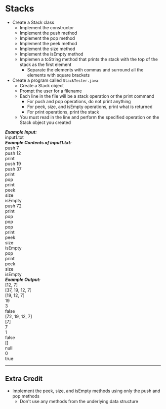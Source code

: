 # Stacks

- Create a Stack class
  - Implement the constructor
  - Implement the push method
  - Implement the pop method
  - Implement the peek method
  - Implement the size method
  - Implement the isEmpty method
  - Implemen a toString method that prints the stack with the top of the stack as the first element
    - Separate the elements with commas and surround all the elements with square brackets
- Create a program called `StackTester.java`
  - Create a Stack object
  - Prompt the user for a filename
  - Each line in the file will be a stack operation or the print command
    - For push and pop operations, do not print anything
    - For peek, size, and isEmpty operations, print what is returned
    - For print operations, print the stack
  - You must read in the line and perform the specified operation on the Stack object you created

***Example Input:***\
input1.txt\
***Example Contents of input1.txt:***\
push 7\
push 12\
print\
push 19\
push 37\
print\
pop\
print\
peek\
size\
isEmpty\
push 72\
print\
pop\
pop\
pop\
print\
peek\
size\
isEmpty\
pop\
print\
peek\
size\
isEmpty\
***Example Output:***\
[12, 7]\
[37, 19, 12, 7]\
[19, 12, 7]\
19\
3\
false\
[72, 19, 12, 7]\
[7]\
7\
1\
false\
[]\
null\
0\
true
- - - - - - - - - - - -

## Extra Credit

- Implement the peek, size, and isEmpty methods using only the push and pop methods
  - Don't use any methods from the underlying data structure
